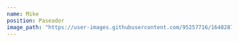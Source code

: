 ```yaml
---
name: Mike
position: Paseador
image_path: "https://user-images.githubusercontent.com/95257716/164828728-f12f02e3-08ae-480c-aad9-cf7f0154fd32.jpg"
---
```

